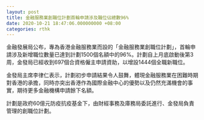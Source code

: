 ```yaml
---
layout: post
title: 金融服務業創職位計劃首輪申請涉及職位佔總數96%
date: 2020-10-21 18:47:06.000000000 +08:00
categories: rthk
---
```


金融發展局公布，專為香港金融服務業而設的「金融服務業創職位計劃」，首輪申請涉及新增職位數量已達到計劃1500個名額中的96%。計劃自上月底啟動後第3周，金發局已經收到697個合資格僱主申請資助，以增設1444個全職新職位。

金發局主席李律仁表示，計劃初步申請結果令人鼓舞，體現金融服務業在困難時期對香港的承擔，同時亦突出香港作為國際金融中心的優勢以及仍然充滿機會的事實，期待更多金融機構申請餘下名額。

計劃是政府60億元防疫抗疫基金下，由財經事務及庫務局委託進行、金發局負責管理的創職位計劃。

